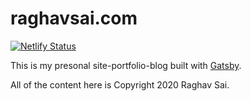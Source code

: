 # raghavsai.com

[![Netlify Status](https://api.netlify.com/api/v1/badges/e920980f-6ba7-4a64-b242-d7f33d5e1c1b/deploy-status)](https://app.netlify.com/sites/raghavsai/deploys)

This is my presonal site-portfolio-blog built with [Gatsby](https://www.gatsbyjs.org/).

All of the content here is Copyright 2020 Raghav Sai.

